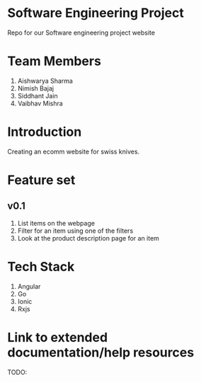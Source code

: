# Software Engineering Project
Repo for our Software engineering project website

# Team Members
1. Aishwarya Sharma
2. Nimish Bajaj
3. Siddhant Jain
4. Vaibhav Mishra


# Introduction
Creating an ecomm website for swiss knives.

# Feature set
## v0.1
1. List items on the webpage
2. Filter for an item using one of the filters
3. Look at the product description page for an item

# Tech Stack
1. Angular
2. Go
3. Ionic
4. Rxjs


# Link to extended documentation/help resources
TODO:



